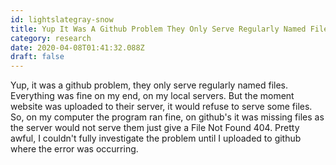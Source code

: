 ```yaml
---
id: lightslategray-snow
title: Yup It Was A Github Problem They Only Serve Regularly Named Files Everything Was Fine On My End On My Local Servers But The
category: research
date: 2020-04-08T01:41:32.088Z
draft: false
---
```


Yup, it was a github problem, they only serve regularly named files. Everything was fine on my end, on my local servers. But the moment website was uploaded to their server, it would refuse to serve some files. So, on my computer the program ran fine, on github's it was missing files as the server would not serve them just give a File Not Found 404. Pretty awful, I couldn't fully investigate the problem until I uploaded to github where the error was occurring.
